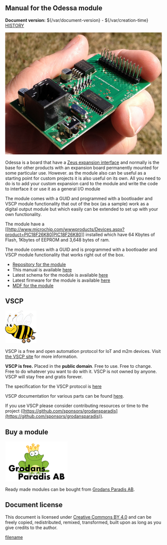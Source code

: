 
## Manual for the Odessa module

**Document version:** ${/var/document-version} - ${/var/creation-time}
[HISTORY](./history.md)


![Odessa](/images/odessa17.png)

Odessa is a board that have a [Zeus expansion interface](https://github.com/grodansparadis/vscp/wiki/Zeus-expansion-interface) and normally is the base for other products with an expansion board permanently mounted for some particular use. However. as the module also can be useful as a starting point for custom projects it is also useful on its own. All you need to do is to add your custom expansion card to the module and write the code to interface it or use it as a general I/O module

The module comes with a GUID and programmed with a bootloader and VSCP module functionality that out of the box (as a sample) work as a digital output module but which easily can be extended to set up with your own functionality.

The module have a [[http://www.microchip.com/wwwproducts/Devices.aspx?product=PIC18F26K80|PIC18F26K80]] installed which have 64 Kbytes of Flash, 1Kbytes of EEPROM and 3,648 bytes of ram. 

The module comes with a GUID and is programmed with a bootloader and
VSCP module functionality that works right out of the box.

* [Repository for the module](https://github.com/grodansparadis/can4vscp-odessa)
* This manual is available [here](https://grodansparadis.github.io/can4vscp-odessa/)
* Latest schema for the module is available [here](https://github.com/grodansparadis/can4vscp-odessa/blob/master/eagle/odessa_sch_rev_a.png)
* Latest firmware for the module is available [here](https://github.com/grodansparadis/can4vscp-odessa/tree/master/firmware)
* [MDF for the module](https://github.com/grodansparadis/can4vscp-Odessa/tree/master/mdf)


## VSCP

![VSCP logo](./images/logo_100.png)

VSCP is a free and open automation protocol for IoT and m2m devices. Visit [the VSCP site](https://www.vscp.org) for more information.

**VSCP is free.** Placed in the **public domain**. Free to use. Free to change. Free to do whatever you want to do with it. VSCP is not owned by anyone. VSCP will stay free and gratis forever.

The specification for the VSCP protocol is [here](https://docs.vscp.org) 

VSCP documentation for various parts can be found [here](https://docs.vscp.org/).

If you use VSCP please consider contributing resources or time to the project ([https://github.com/sponsors/grodansparadis](https://github.com/sponsors/grodansparadis)).

## Buy a module

<img src="./images/grodan_logo.png" alt="Grodans PAradis AB" width="200"/>

Ready made modules can be bought from [Grodans Paradis AB](https://www.grodansparadis.com).

## Document license

This document is licensed under [Creative Commons BY 4.0](https://creativecommons.org/licenses/by/4.0/) and can be freely copied, redistributed, remixed, transformed, built upon as long as you give credits to the author.



[filename](./bottom-copyright.md ':include')
